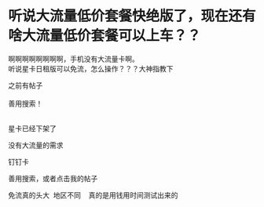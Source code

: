 # 听说大流量低价套餐快绝版了，现在还有啥大流量低价套餐可以上车？？


啊啊啊啊啊啊啊啊，手机没有大流量卡啊。<br />
听说星卡日租版可以免流，怎么操作？？？大神指教下

之前有帖子<br />
<br />
善用搜索！<br />
<br />
<img src="static/image/smiley/default/lol.gif" smilieid="12" border="0" alt="" /><img src="static/image/smiley/default/lol.gif" smilieid="12" border="0" alt="" /><img src="static/image/smiley/default/lol.gif" smilieid="12" border="0" alt="" />

星卡已经下架了

没有大流量的需求

钉钉卡

善用搜索，或者点击我的帖子<img src="static/image/smiley/default/lol.gif" smilieid="12" border="0" alt="" />

免流真的头大&nbsp;&nbsp;地区不同&nbsp; &nbsp; 真的是用钱用时间测试出来的<img id="aimg_B2nBs" onclick="zoom(this, this.src, 0, 0, 0)" class="zoom" src="https://cdn.jsdelivr.net/gh/hishis/forum-master/public/images/patch.gif" onmouseover="img_onmouseoverfunc(this)" onload="thumbImg(this)" border="0" alt="" />
